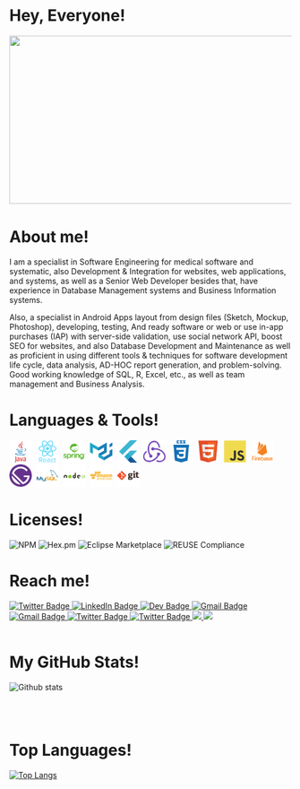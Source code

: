 
<h1>Hey, Everyone!</h1>

<p1>

<div id="header" align="center">
 
 
<div align="center">
  <img src="https://media.giphy.com/media/dWesBcTLavkZuG35MI/giphy.gif" width="600" height="300"/>
</div>
  </div>
 
  <h1>About me!</h1>
  <p1>
 


I am a specialist in Software Engineering for medical software and systematic, also Development & Integration for websites, web applications, and systems, as well as a Senior Web Developer besides that, have experience in Database Management systems and Business Information systems.

Also, a specialist in Android Apps layout from design files (Sketch, Mockup, Photoshop), developing, testing, And ready software or web or use in-app purchases (IAP) with server-side validation, use social network API, boost SEO for websites, and also Database Development and Maintenance as well as proficient in using different tools & techniques for software development life cycle, data analysis, AD-HOC report generation, and problem-solving. Good working knowledge of SQL, R, Excel, etc., as well as team management and Business Analysis.
 
<h1>Languages & Tools!</h1>
  <div>
  <img src="https://github.com/devicons/devicon/blob/master/icons/java/java-original-wordmark.svg" title="Java" alt="Java" width="40" height="40"/>&nbsp;
  <img src="https://github.com/devicons/devicon/blob/master/icons/react/react-original-wordmark.svg" title="React" alt="React" width="40" height="40"/>&nbsp;
  <img src="https://github.com/devicons/devicon/blob/master/icons/spring/spring-original-wordmark.svg" title="Spring" alt="Spring" width="40" height="40"/>&nbsp;
  <img src="https://github.com/devicons/devicon/blob/master/icons/materialui/materialui-original.svg" title="Material UI" alt="Material UI" width="40" height="40"/>&nbsp;
  <img src="https://github.com/devicons/devicon/blob/master/icons/flutter/flutter-original.svg" title="Flutter" alt="Flutter" width="40" height="40"/>&nbsp;
  <img src="https://github.com/devicons/devicon/blob/master/icons/redux/redux-original.svg" title="Redux" alt="Redux " width="40" height="40"/>&nbsp;
  <img src="https://github.com/devicons/devicon/blob/master/icons/css3/css3-plain-wordmark.svg"  title="CSS3" alt="CSS" width="40" height="40"/>&nbsp;
  <img src="https://github.com/devicons/devicon/blob/master/icons/html5/html5-original.svg" title="HTML5" alt="HTML" width="40" height="40"/>&nbsp;
  <img src="https://github.com/devicons/devicon/blob/master/icons/javascript/javascript-original.svg" title="JavaScript" alt="JavaScript" width="40" height="40"/>&nbsp;
  <img src="https://github.com/devicons/devicon/blob/master/icons/firebase/firebase-plain-wordmark.svg" title="Firebase" alt="Firebase" width="40" height="40"/>&nbsp;
  <img src="https://github.com/devicons/devicon/blob/master/icons/gatsby/gatsby-original.svg" title="Gatsby"  alt="Gatsby" width="40" height="40"/>&nbsp;
  <img src="https://github.com/devicons/devicon/blob/master/icons/mysql/mysql-original-wordmark.svg" title="MySQL"  alt="MySQL" width="40" height="40"/>&nbsp;
  <img src="https://github.com/devicons/devicon/blob/master/icons/nodejs/nodejs-original-wordmark.svg" title="NodeJS" alt="NodeJS" width="40" height="40"/>&nbsp;
  <img src="https://github.com/devicons/devicon/blob/master/icons/amazonwebservices/amazonwebservices-plain-wordmark.svg" title="AWS" alt="AWS" width="40" height="40"/>&nbsp;
  <img src="https://github.com/devicons/devicon/blob/master/icons/git/git-original-wordmark.svg" title="Git" **alt="Git" width="40" height="40"/>
</div>

  <h1>Licenses!</h1>
 <div>
  <img alt="NPM" src="https://img.shields.io/npm/l/express?style=plastic">
  <img alt="Hex.pm" src="https://img.shields.io/hexpm/l/plug?style=plastic">
  <img alt="Eclipse Marketplace" src="https://img.shields.io/eclipse-marketplace/l/notepad4e?style=plastic">
 <img alt="REUSE Compliance" src="https://img.shields.io/reuse/compliance/github.com/fsfe/reuse-tool?style=plastic">
 </div>
 <h1>Reach me!</h1>
  <div id="badges">
   <a href="https://twitter.com/RamiSJ12">
    <img src="https://img.shields.io/badge/Twitter-blue?style=for-the-badge&logo=twitter&logoColor=white" alt="Twitter Badge"/>
    
  </a>
  

  <a href="https://www.linkedin.com/in/ramisalim/L">
    <img src="https://img.shields.io/badge/LinkedIn-blue?style=for-the-badge&logo=linkedin&logoColor=white" alt="LinkedIn Badge"/>
  </a>
  <a href="https://dev.to/ramisj12">
    <img src="https://img.shields.io/badge/dev.to-0A0A0A?style=for-the-badge&logo=dev.to&logoColor=white" alt="Dev Badge"/>
  </a>
   
   <a href="https://gmai.com">
    <img src="https://img.shields.io/badge/Gmail-D14836?style=for-the-badge&logo=gmail&logoColor=white" alt="Gmail Badge"/>
   </a>
   
   <a href="https://www.ramisj.dev">
    <img src="https://camo.githubusercontent.com/3f0cf013bae955716de75a36b76ebf78a219eaad3f88819533bd8a7725ff0429/68747470733a2f2f696d672e736869656c64732e696f2f7374617469632f76313f7374796c653d666f722d7468652d6261646765266d6573736167653d57696b69706564696126636f6c6f723d303030303030266c6f676f3d57696b697065646961266c6f676f436f6c6f723d464646464646266c6162656c3d?style=for-the-badge&logo=gmail&logoColor=white" alt="Gmail Badge"/>
   </a>
   
   <a href="https://medium.com/@ramisj612">
    <img src="https://camo.githubusercontent.com/56d9a0521f29095fe46207f9d77cfc132a3e4912a9c79431c35d2506f86f4e37/68747470733a2f2f696d672e736869656c64732e696f2f7374617469632f76313f7374796c653d666f722d7468652d6261646765266d6573736167653d4d656469756d26636f6c6f723d303030303030266c6f676f3d4d656469756d266c6f676f436f6c6f723d464646464646266c6162656c3d?style=for-the-badge&logo=twitter&logoColor=white" alt="Twitter Badge"/>
    
  </a>
   
   <a href="https://www.patreon.com/RamiSJ">
    <img src="https://camo.githubusercontent.com/a5b80fe15870cf4824352fcf310a172765032dc45d61e7486384357b06841219/68747470733a2f2f696d672e736869656c64732e696f2f7374617469632f76313f7374796c653d666f722d7468652d6261646765266d6573736167653d50617472656f6e26636f6c6f723d464634323444266c6f676f3d50617472656f6e266c6f676f436f6c6f723d464646464646266c6162656c3d?style=for-the-badge&logo=twitter&logoColor=white" alt="Twitter Badge"/>
    
  </a>
   
   <a href="https://www.hackerrank.com/ramivtb06">
    <img src="https://camo.githubusercontent.com/a922290ca0cc49837627be7d83dee7cbafb2328b5f38efdc62f9ba3858a1eede/68747470733a2f2f696d672e736869656c64732e696f2f7374617469632f76313f7374796c653d666f722d7468652d6261646765266d6573736167653d4861636b657252616e6b26636f6c6f723d323232323232266c6f676f3d4861636b657252616e6b266c6f676f436f6c6f723d303045413634266c6162656c3d"/>
   </a>
 
<a href="https://www.upwork.com/freelancers/~015be7b42911cc8278">
    <img src="https://camo.githubusercontent.com/77dc2a02a8445d3f9dce0ca10f5df9b34a012e17e2463199caeeb5e0083f6e45/68747470733a2f2f696d672e736869656c64732e696f2f7374617469632f76313f7374796c653d666f722d7468652d6261646765266d6573736167653d5570776f726b26636f6c6f723d323232323232266c6f676f3d5570776f726b266c6f676f436f6c6f723d364644413434266c6162656c3d"/>
   </a>
</div>
 
  <div>
  <br>
  <h1>My GitHub Stats!</h1>
  <p1>

   ![Github stats](https://github-readme-stats.vercel.app/api?username=ramisj12&theme=highcontrast)
</div>
 </p1>
 </br>

 <div>
  <br>
  <h1>Top Languages!</h1>
  <p1>

  [![Top Langs](https://github-readme-stats.vercel.app/api/top-langs/?username=ramisj12&layout=compact&theme=vision-friendly-dark)](https://github.com/ramisj122/github-readme-stats)
   
</div>
 </p1>
 </br>

<!---
RamiSJ12/RamiSJ12 is a ✨ special ✨ repository because its `README.md` (this file) appears on your GitHub profile.
You can click the Preview link to take a look at your changes.
--->



